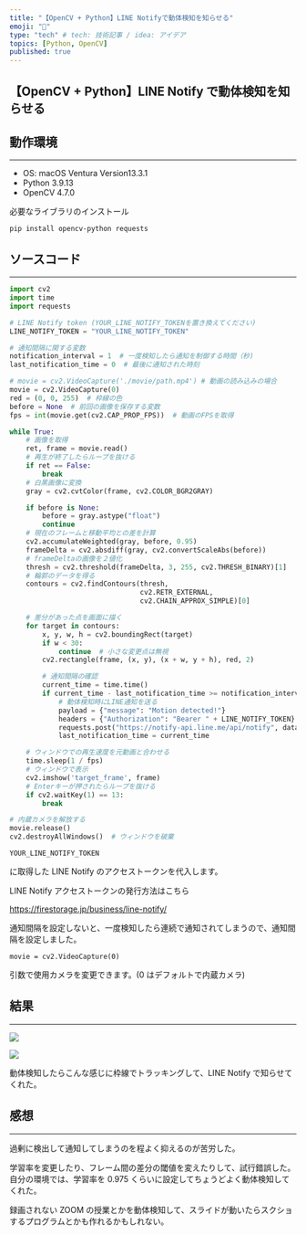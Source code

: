 ```yaml
---
title: "【OpenCV + Python】LINE Notifyで動体検知を知らせる"
emoji: "🐶"
type: "tech" # tech: 技術記事 / idea: アイデア
topics: [Python, OpenCV]
published: true
---
```


## 【OpenCV + Python】LINE Notify で動体検知を知らせる

## 動作環境
***

- OS: macOS Ventura Version13.3.1
- Python 3.9.13
- OpenCV 4.7.0

必要なライブラリのインストール

```
pip install opencv-python requests
```

## ソースコード
***

```python
import cv2
import time
import requests

# LINE Notify token (YOUR_LINE_NOTIFY_TOKENを置き換えてください)
LINE_NOTIFY_TOKEN = "YOUR_LINE_NOTIFY_TOKEN"

# 通知間隔に関する変数
notification_interval = 1  # 一度検知したら通知を制御する時間（秒)
last_notification_time = 0  # 最後に通知された時刻

# movie = cv2.VideoCapture('./movie/path.mp4') # 動画の読み込みの場合
movie = cv2.VideoCapture(0)
red = (0, 0, 255)  # 枠線の色
before = None  # 前回の画像を保存する変数
fps = int(movie.get(cv2.CAP_PROP_FPS))  # 動画のFPSを取得

while True:
    # 画像を取得
    ret, frame = movie.read()
    # 再生が終了したらループを抜ける
    if ret == False:
        break
    # 白黒画像に変換
    gray = cv2.cvtColor(frame, cv2.COLOR_BGR2GRAY)

    if before is None:
        before = gray.astype("float")
        continue
    # 現在のフレームと移動平均との差を計算
    cv2.accumulateWeighted(gray, before, 0.95)
    frameDelta = cv2.absdiff(gray, cv2.convertScaleAbs(before))
    # frameDeltaの画像を２値化
    thresh = cv2.threshold(frameDelta, 3, 255, cv2.THRESH_BINARY)[1]
    # 輪郭のデータを得る
    contours = cv2.findContours(thresh,
                                cv2.RETR_EXTERNAL,
                                cv2.CHAIN_APPROX_SIMPLE)[0]

    # 差分があった点を画面に描く
    for target in contours:
        x, y, w, h = cv2.boundingRect(target)
        if w < 30:
            continue  # 小さな変更点は無視
        cv2.rectangle(frame, (x, y), (x + w, y + h), red, 2)

        # 通知間隔の確認
        current_time = time.time()
        if current_time - last_notification_time >= notification_interval:
            # 動体検知時にLINE通知を送る
            payload = {"message": "Motion detected!"}
            headers = {"Authorization": "Bearer " + LINE_NOTIFY_TOKEN}
            requests.post("https://notify-api.line.me/api/notify", data=payload, headers=headers)
            last_notification_time = current_time

    # ウィンドウでの再生速度を元動画と合わせる
    time.sleep(1 / fps)
    # ウィンドウで表示
    cv2.imshow('target_frame', frame)
    # Enterキーが押されたらループを抜ける
    if cv2.waitKey(1) == 13:
        break

# 内蔵カメラを解放する
movie.release()
cv2.destroyAllWindows()  # ウィンドウを破棄

```

```
YOUR_LINE_NOTIFY_TOKEN
```

に取得した LINE Notify のアクセストークンを代入します。

LINE Notify アクセストークンの発行方法はこちら

https://firestorage.jp/business/line-notify/  

通知間隔を設定しないと、一度検知したら連続で通知されてしまうので、通知間隔を設定しました。




```
movie = cv2.VideoCapture(0)
```
引数で使用カメラを変更できます。(0 はデフォルトで内蔵カメラ)



## 結果
***

![](https://storage.googleapis.com/zenn-user-upload/1a8f0a3ec461-20230524.png)

![](https://storage.googleapis.com/zenn-user-upload/5c486041e8c6-20230602.gif)

動体検知したらこんな感じに枠線でトラッキングして、LINE Notify で知らせてくれた。

## 感想
***

過剰に検出して通知してしまうのを程よく抑えるのが苦労した。

学習率を変更したり、フレーム間の差分の閾値を変えたりして、試行錯誤した。
自分の環境では、学習率を 0.975 くらいに設定してちょうどよく動体検知してくれた。

録画されない ZOOM の授業とかを動体検知して、スライドが動いたらスクショするプログラムとかも作れるかもしれない。
